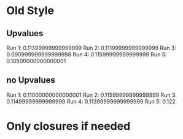 # Old Style

## Upvalues

Run 1: 0.11399999999999999
Run 2: 0.11199999999999999
Run 3: 0.090999999999999998
Run 4: 0.11599999999999999
Run 5: 0.10500000000000001

## no Upvalues

Run 1: 0.11000000000000001
Run 2: 0.11599999999999999
Run 3: 0.11499999999999999
Run 4: 0.11399999999999999
Run 5: 0.122

# Only closures if needed

